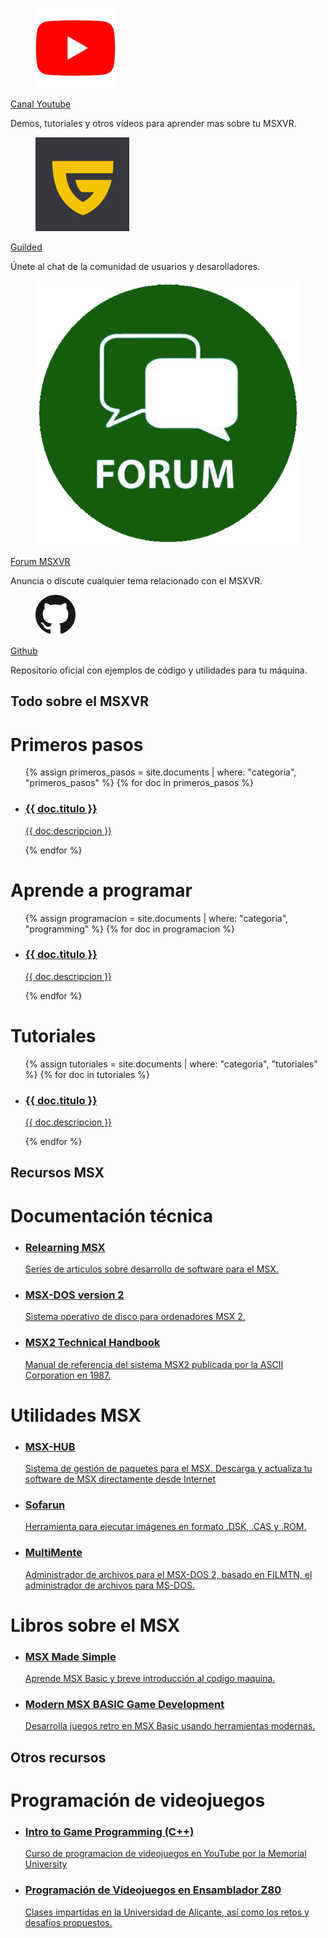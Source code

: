 ---
---
<div class="section">
  <div class="row">
    <div class="box-links">
      <div class="msxvr-link">
        <div class="msxvr-link-logo">
          <figure class="image is-64x64">
            <img src="assets/img/youtube-logo-2431.png">
          </figure>
        </div>
        <div class="msxvr-link-description">
          <a href="https://www.youtube.com/c/MSXVRComputer">Canal Youtube</a>
          <p>Demos, tutoriales y otros vídeos para aprender mas sobre tu MSXVR.</p>
        </div>
      </div>
    </div>
    <div class="box-links">
      <div class="msxvr-link">
        <div class="msxvr-link-logo">
          <figure class="image is-64x64">
            <img src="assets/img/guilded-logo-reco.png">
          </figure>
        </div>
        <div class="msxvr-link-description">
          <a href="https://www.guilded.gg/i/pPAaqQaE">Guilded</a>
          <p>Únete al chat de la comunidad de usuarios y desarolladores.</p>
        </div>
      </div>
    </div>
    <div class="box-links">
      <div class="msxvr-link">
        <div class="msxvr-link-logo">
          <figure class="image is-64x64">
            <img src="assets/img/forum-icon-23.jpeg">
          </figure>
        </div>
        <div class="msxvr-link-description">
          <a href="http://msxvr.es/doc/forum/">Forum MSXVR</a>
          <p>Anuncia o discute cualquier tema relacionado con el MSXVR.</p>
        </div>
      </div>
    </div>
    <div class="box-links">
      <div class="msxvr-link">
        <div class="msxvr-link-logo">
          <figure class="image is-64x64">
            <img src="assets/img/GitHub-Mark-64px.png">
          </figure>
        </div>
        <div class="msxvr-link-description">
          <a href="https://github.com/msxvr">Github</a>
          <p>Repositorio oficial con ejemplos de código y utilidades para tu máquina.</p>
        </div>
      </div>
    </div>
  </div>
</div>

<div class="section">
  <div class="section-header">
    <h2>Todo sobre el MSXVR</h2>
  </div>
  <div class="row">
    <div class="box">
      <h1>Primeros pasos</h1>
      <ul>
      {% assign primeros_pasos = site.documents | where: "categoria", "primeros_pasos" %}
        {% for doc in primeros_pasos %}
          <li>
            <a class="article" href="{{ doc.url }}">
              <article>
                <h3>{{ doc.titulo }}</h3>
                <p>{{ doc.descripcion }}</p>
              </article>
            </a>
          </li>
        {% endfor %}
      </ul>
    </div>
    <div class="box">
      <h1>Aprende a programar</h1>
      <ul>
        {% assign programacion = site.documents | where: "categoria", "programming" %}
        {% for doc in programacion %}
          <li>
            <a class="article" href="{{ doc.url }}">
              <article>
                <h3>{{ doc.titulo }}</h3>
                <p>{{ doc.descripcion }}</p>
              </article>
            </a>
          </li>
        {% endfor %}
      </ul>
    </div>
    <div class="box">
      <h1>Tutoriales</h1>
      <ul>
        {% assign tutoriales = site.documents | where: "categoria", "tutoriales" %}
        {% for doc in tutoriales %}
          <li>
            <a class="article" href="{{ doc.url }}">
              <article>
                <h3>{{ doc.titulo }}</h3>
                <p>{{ doc.descripcion }}</p>
              </article>
            </a>
          </li>
        {% endfor %}
      </ul>
    </div>
  </div>
</div>

<div class="section">
  <div class="section-header">
   <h2>Recursos MSX</h2>
  </div>
  <div class="row">
    <div class="box">
      <h1>Documentación técnica</h1>
      <ul>
          <li>
            <a class="article" href="http://www.lavandeira.net/relearning-msx/">
              <article>
                <h3>Relearning MSX</h3>
                <p>Series de articulos sobre desarrollo de software para el MSX.</p>
              </article>
            </a>
          </li>
          <li>
            <a class="article" href="http://map.grauw.nl/resources/dos2_environment.php">
              <article>
                <h3>MSX-DOS version 2</h3>
                <p>Sistema operativo de disco para ordenadores MSX 2.</p>
              </article>
            </a>
          </li>
          <li>
            <a class="article" href="https://konamiman.github.io/MSX2-Technical-Handbook">
              <article>
                <h3>MSX2 Technical Handbook</h3>
                <p>Manual de referencia del sistema MSX2 publicada por la ASCII Corporation en 1987.</p>
              </article>
            </a>
          </li>
      </ul>
    </div>
      <div class="box">
      <h1>Utilidades MSX</h1>
      <ul>
          <li>
            <a class="article" href="https://books.google.com/books/about/MSX_Made_Simple.html?id=Qo-GDAAAQBAJ">
              <article>
                <h3>MSX-HUB</h3>
                <p>Sistema de gestión de paquetes para el MSX. Descarga y actualiza tu software de MSX directamente desde Internet</p>
              </article>
            </a>
          </li>
          <li>
            <a class="article" href="https://www.louthrax.net/mgr/">
              <article>
                <h3>Sofarun</h3>
                <p>Herramienta para ejecutar imágenes en formato .DSK, .CAS y .ROM.</p>
            </a>
          </li>
          <li>
            <a class="article" href="https://www.msx.org/wiki/MultiMente">
              <article>
                <h3>MultiMente</h3>
                <p>Administrador de archivos para el MSX-DOS 2, basado en FILMTN, el administrador de archivos para MS-DOS.</p>
              </article>
            </a>
          </li>
      </ul>
    </div>
    <div class="box">
      <h1>Libros sobre el MSX</h1>
      <ul>
          <li>
            <a class="article" href="https://books.google.com/books/about/MSX_Made_Simple.html?id=Qo-GDAAAQBAJ">
              <article>
                <h3>MSX Made Simple</h3>
                <p>Aprende MSX Basic y breve introducción al codigo maquina.</p>
              </article>
            </a>
          </li>
          <li>
            <a class="article" href="https://www.amazon.com/dp/1527298094?linkCode=ogi&th=1&psc=1&tag=sofferscom1-20">
              <article>
                <h3>Modern MSX BASIC Game Development</h3>
                <p>Desarrolla juegos retro en MSX Basic usando herramientas modernas.</p>
              </article>
            </a>
          </li>
      </ul>
    </div>
  </div>
</div>

<div class="section">
  <div class="section-header">
   <h2>Otros recursos</h2>
  </div>
  <div class="row">
    <div class="box">
      <h1>Programación de videojuegos</h1>
      <ul>
          <li>
            <a class="article" href="https://www.youtube.com/playlist?list=PL_xRyXins848jkwC9Coy7B4N5XTOnQZzz">
              <article>
                <h3>Intro to Game Programming (C++)</h3>
                <p>Curso de programacion de videojuegos en YouTube por la Memorial University</p>
              </article>
            </a>
          </li>
          <li>
            <a class="article" href="https://profesorretroman.com">
              <article>
                <h3>Programación de Videojuegos en Ensamblador Z80</h3>
                <p>Clases impartidas en la Universidad de Alicante, así como los retos y desafíos propuestos.</p>
              </article>
            </a>
          </li>
      </ul>
  </div>
</div>

